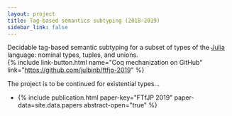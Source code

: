 ```yaml
---
layout: project
title: Tag-based semantics subtyping (2018–2019)
sidebar_link: false
---
```


Decidable tag-based semantic subtyping for a subset of types
of the [Julia](https://julialang.org/) language:
nominal types, tuples, and unions.  
{% include link-button.html name="Coq mechanization on GitHub"
  link="https://github.com/julbinb/ftfjp-2019" %}

The project is to be continued for existential types...

* {% include publication.html paper-key="FTfJP 2019"
    paper-data=site.data.papers abstract-open="true" %}